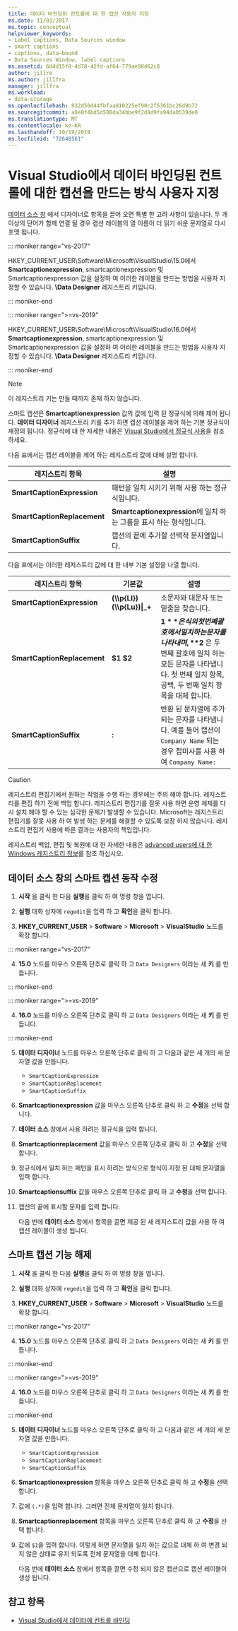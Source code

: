```yaml
---
title: 데이터 바인딩된 컨트롤에 대 한 캡션 사용자 지정
ms.date: 11/03/2017
ms.topic: conceptual
helpviewer_keywords:
- Label captions, Data Sources window
- smart captions
- captions, data-bound
- Data Sources Window, label captions
ms.assetid: 6d4d15f8-4d78-42fd-af64-779ae98d62c8
author: jillre
ms.author: jillfra
manager: jillfra
ms.workload:
- data-storage
ms.openlocfilehash: 932d50d44fbfaa810225ef90c2f5361bc26d9b72
ms.sourcegitcommit: a8e8f4bd5d508da34bbe9f2d4d9fa94da0539de0
ms.translationtype: MT
ms.contentlocale: ko-KR
ms.lasthandoff: 10/19/2019
ms.locfileid: "72648561"
---
```

# <a name="customize-how-visual-studio-creates-captions-for-data-bound-controls"></a>Visual Studio에서 데이터 바인딩된 컨트롤에 대한 캡션을 만드는 방식 사용자 지정

[데이터 소스 창](add-new-data-sources.md#data-sources-window) 에서 디자이너로 항목을 끌어 오면 특별 한 고려 사항이 있습니다. 두 개 이상의 단어가 함께 연결 될 경우 캡션 레이블의 열 이름이 더 읽기 쉬운 문자열로 다시 포맷 됩니다.

::: moniker range="vs-2017"

HKEY_CURRENT_USER\Software\Microsoft\VisualStudio\15.0에서 **Smartcaptionexpression**, smartcaptionexpression 및 Smartcaptionexpression 값을 설정하 여 이러한 레이블을 만드는 방법을 사용자 지정할 수 있습니다.  **\Data Designer** 레지스트리 키입니다.

::: moniker-end

::: moniker range=">=vs-2019"

HKEY_CURRENT_USER\Software\Microsoft\VisualStudio\16.0에서 **Smartcaptionexpression**, smartcaptionexpression 및 Smartcaptionexpression 값을 설정하 여 이러한 레이블을 만드는 방법을 사용자 지정할 수 있습니다.  **\Data Designer** 레지스트리 키입니다.

::: moniker-end

> [!NOTE]
> 이 레지스트리 키는 만들 때까지 존재 하지 않습니다.

스마트 캡션은 **Smartcaptionexpression** 값의 값에 입력 된 정규식에 의해 제어 됩니다. **데이터 디자이너** 레지스트리 키를 추가 하면 캡션 레이블을 제어 하는 기본 정규식이 재정의 됩니다. 정규식에 대 한 자세한 내용은 [Visual Studio에서 정규식 사용](../ide/using-regular-expressions-in-visual-studio.md)을 참조 하세요.

다음 표에서는 캡션 레이블을 제어 하는 레지스트리 값에 대해 설명 합니다.

|레지스트리 항목|설명|
|-------------------|-----------------|
|**SmartCaptionExpression**|패턴을 일치 시키기 위해 사용 하는 정규식입니다.|
|**SmartCaptionReplacement**|**Smartcaptionexpression**에 일치 하는 그룹을 표시 하는 형식입니다.|
|**SmartCaptionSuffix**|캡션의 끝에 추가할 선택적 문자열입니다.|

다음 표에서는 이러한 레지스트리 값에 대 한 내부 기본 설정을 나열 합니다.

|레지스트리 항목|기본값|설명|
|-------------------|-------------------|-----------------|
|**SmartCaptionExpression**|**(\\\p{Ll})(\\\p{Lu})&#124;_+**|소문자와 대문자 또는 밑줄을 찾습니다.|
|**SmartCaptionReplacement**|**$1 $2**|**$1** 은 식의 첫 번째 괄호에서 일치 하는 문자를 나타내며, **$2** 은 두 번째 괄호에 일치 하는 모든 문자를 나타냅니다. 첫 번째 일치 항목, 공백, 두 번째 일치 항목을 대체 합니다.|
|**SmartCaptionSuffix**|**:**|반환 된 문자열에 추가 되는 문자를 나타냅니다. 예를 들어 캡션이 `Company Name` 되는 경우 접미사를 사용 하 여 `Company Name:`|

> [!CAUTION]
> 레지스트리 편집기에서 원하는 작업을 수행 하는 경우에는 주의 해야 합니다. 레지스트리를 편집 하기 전에 백업 합니다. 레지스트리 편집기를 잘못 사용 하면 운영 체제를 다시 설치 해야 할 수 있는 심각한 문제가 발생할 수 있습니다. Microsoft는 레지스트리 편집기를 잘못 사용 하 여 발생 하는 문제를 해결할 수 있도록 보장 하지 않습니다. 레지스트리 편집기 사용에 따른 결과는 사용자의 책임입니다.
>
> 레지스트리 백업, 편집 및 복원에 대 한 자세한 내용은 [advanced users에 대 한 Windows 레지스트리 정보](https://support.microsoft.com/help/256986/windows-registry-information-for-advanced-users)를 참조 하십시오.

## <a name="modify-the-smart-captioning-behavior-of-the-data-sources-window"></a>데이터 소스 창의 스마트 캡션 동작 수정

1. **시작** 을 클릭 한 다음 **실행**을 클릭 하 여 명령 창을 엽니다.

2. **실행** 대화 상자에 `regedit`을 입력 하 고 **확인**을 클릭 합니다.

3. **HKEY_CURRENT_USER**  > **Software**  > **Microsoft**  > **VisualStudio** 노드를 확장 합니다.

::: moniker range="vs-2017"

4. **15.0** 노드를 마우스 오른쪽 단추로 클릭 하 고 `Data Designers` 이라는 새 **키** 를 만듭니다.

::: moniker-end

::: moniker range=">=vs-2019"

4. **16.0** 노드를 마우스 오른쪽 단추로 클릭 하 고 `Data Designers` 이라는 새 **키** 를 만듭니다.

::: moniker-end

5. **데이터 디자이너** 노드를 마우스 오른쪽 단추로 클릭 하 고 다음과 같은 세 개의 새 문자열 값을 만듭니다.

    - `SmartCaptionExpression`
    - `SmartCaptionReplacement`
    - `SmartCaptionSuffix`

6. **Smartcaptionexpression** 값을 마우스 오른쪽 단추로 클릭 하 고 **수정**을 선택 합니다.

7. **데이터 소스** 창에서 사용 하려는 정규식을 입력 합니다.

8. **Smartcaptionreplacement** 값을 마우스 오른쪽 단추로 클릭 하 고 **수정**을 선택 합니다.

9. 정규식에서 일치 하는 패턴을 표시 하려는 방식으로 형식이 지정 된 대체 문자열을 입력 합니다.

10. **Smartcaptionsuffix** 값을 마우스 오른쪽 단추로 클릭 하 고 **수정**을 선택 합니다.

11. 캡션의 끝에 표시할 문자를 입력 합니다.

    다음 번에 **데이터 소스** 창에서 항목을 끌면 제공 된 새 레지스트리 값을 사용 하 여 캡션 레이블이 생성 됩니다.

## <a name="turn-off-the-smart-captioning-feature"></a>스마트 캡션 기능 해제

1. **시작** 을 클릭 한 다음 **실행**을 클릭 하 여 명령 창을 엽니다.

2. **실행** 대화 상자에 `regedit`을 입력 하 고 **확인**을 클릭 합니다.

3. **HKEY_CURRENT_USER**  > **Software**  > **Microsoft**  > **VisualStudio** 노드를 확장 합니다.

::: moniker range="vs-2017"

4. **15.0** 노드를 마우스 오른쪽 단추로 클릭 하 고 `Data Designers` 이라는 새 **키** 를 만듭니다.

::: moniker-end

::: moniker range=">=vs-2019"

4. **16.0** 노드를 마우스 오른쪽 단추로 클릭 하 고 `Data Designers` 이라는 새 **키** 를 만듭니다.

::: moniker-end

5. **데이터 디자이너** 노드를 마우스 오른쪽 단추로 클릭 하 고 다음과 같은 세 개의 새 문자열 값을 만듭니다.

    - `SmartCaptionExpression`
    - `SmartCaptionReplacement`
    - `SmartCaptionSuffix`

6. **Smartcaptionexpression** 항목을 마우스 오른쪽 단추로 클릭 하 고 **수정**을 선택 합니다.

7. 값에 `(.*)`을 입력 합니다. 그러면 전체 문자열이 일치 합니다.

8. **Smartcaptionreplacement** 항목을 마우스 오른쪽 단추로 클릭 하 고 **수정**을 선택 합니다.

9. 값에 `$1`을 입력 합니다. 이렇게 하면 문자열을 일치 하는 값으로 대체 하 여 변경 되지 않은 상태로 유지 되도록 전체 문자열을 대체 합니다.

    다음 번에 **데이터 소스** 창에서 항목을 끌면 수정 되지 않은 캡션으로 캡션 레이블이 생성 됩니다.

## <a name="see-also"></a>참고 항목

- [Visual Studio에서 데이터에 컨트롤 바인딩](../data-tools/bind-controls-to-data-in-visual-studio.md)